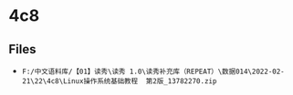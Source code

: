 # 4c8

## Files

- `F:/中文语料库/【01】读秀\读秀 1.0\读秀补充库（REPEAT）\数据014\2022-02-21\22\4c8\Linux操作系统基础教程  第2版_13782270.zip`
